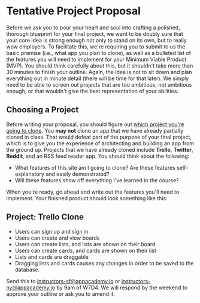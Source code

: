 # Tentative Project Proposal

Before we ask you to pour your heart and soul into crafting a polished, thorough
blueprint for your final project, we want to be doubly sure that your core idea
is strong enough not only to stand on its own, but to really wow employers. To
facilitate this, we're requiring you to submit to us the basic premise (i.e.,
what app you plan to clone), as well as a bulleted list of the features you will
need to implement for your Minimum Viable Product (MVP). You should think
carefully about this, but it shouldn't take more than 30 minutes to finish your
outline. Again, the idea is not to sit down and plan everything out in minute
detail (there will be time for that later). We simply need to be able to screen
out projects that are too ambitious, not ambitious enough, or that wouldn't give
the best representation of your abilities.

## Choosing a Project
Before writing your proposal, you should figure out [which project you're going
to clone][clone-link]. You **may not** clone an app that we have already
partially cloned in class. That would defeat part of the purpose of your
final project, which is to give you the experience of architecting and
building an app from the ground up. Projects that we have already cloned
include **Trello**, **Twitter**, **Reddit**, and an RSS feed reader app. You
should think about the following:

* What features of this site am I going to clone? Are these features
  self-explanatory and easily demonstrated?
* Will these features show off everything I've learned in the course?

[clone-link]: ./projects-to-clone.md

When you're ready, go ahead and write out the features you'll need to implement.
Your finished product should look something like this:

## Project: Trello Clone
* Users can sign up and sign in
* Users can create and view boards
* Users can create lists, and lists are shown on their board
* Users can create cards, and cards are shown on their list
* Lists and cards are draggable
* Dragging lists and cards causes any changes in order to be saved to the
  database.

Send this to instructors-sf@appacademy.io or instructors-ny@appacademy.io by 9am
of W7D4. We will respond by the weekend to approve your outline or ask you to
amend it.
